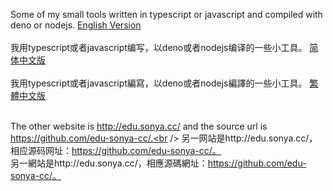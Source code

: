 Some of my small tools written in typescript or javascript and compiled with deno or nodejs.
<a target="_blank" href="README.en_us.md">English Version</a><br />
<br />
我用typescript或者javascript编写，以deno或者nodejs编译的一些小工具。
<a target="_blank" href="README.zh_cn.md">简体中文版</a><br />
<br />
我用typescript或者javascript編寫，以deno或者nodejs編譯的一些小工具。
<a target="_blank" href="README.zh_tw.md">繁體中文版</a><br />
<br />

The other website is http://edu.sonya.cc/ and the source url is https://github.com/edu-sonya-cc/.<br />
另一网站是http://edu.sonya.cc/，相应源码网址：https://github.com/edu-sonya-cc/。<br />
另一網站是http://edu.sonya.cc/，相應源碼網址：https://github.com/edu-sonya-cc/。<br />
